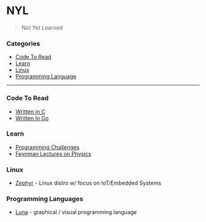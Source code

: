# NYL

> Not Yet Learned

### Categories

* [Code To Read](#code-to-read)
* [Learn](#learn)
* [Linux](#linux)
* [Programming Language](#programming-languages)

---

### Code To Read

- [Written in C](ctr/c.md)
- [Written In Go](ctr/golang.md)

### Learn

- [Programming Challenges](learn/prog_puzzles.md)
- [Feynman Lectures on Physics](http://www.feynmanlectures.caltech.edu/)

### Linux

- [Zephyr](linux/zephyr.md) - Linux distro w/ focus on IoT/Embedded Systems

### Programming Languages

- [Luna](pl/luna.md) - graphical / visual programming language

 


